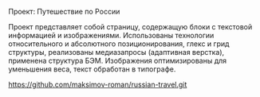 Проект: Путешествие по России

Проект представляет собой страницу, содержащую блоки с текстовой информацией и изображениями.
Использованы технологии относительного и абсолютного позиционирования, глекс и грид структуры, 
реализованы медиазапросы (адаптивная верстка), применена структура БЭМ. Изображения оптимизированы для уменьшения веса, текст обработан в типографе.

https://github.com/maksimov-roman/russian-travel.git

